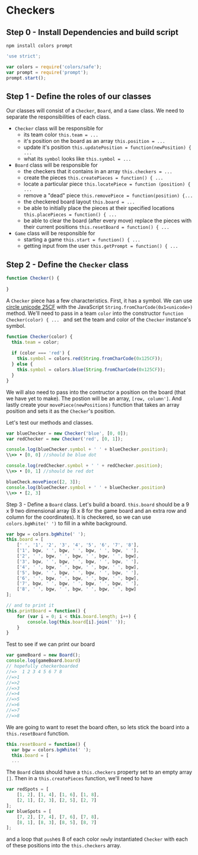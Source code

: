 # Checkers
## Step 0 - Install Dependencies and build script
`npm install colors prompt`
```javascript
'use strict';

var colors = require('colors/safe');
var prompt = require('prompt');
prompt.start();
```

## Step 1 - Define the roles of our classes
Our classes will consist of a `Checker`, `Board`, and a `Game` class. We need to separate the responsibilities of each class.
* `Checker` class will be responsible for
  * its team color `this.team = ...`
  * it's position on the board as an array `this.position = ...`
  * update it's position `this.updatePosition = function(newPosition) { ...`
  * what its `symbol` looks like `this.symbol = ...`
* `Board` class will be responsible for 
  * the checkers that it contains in an array `this.checkers = ...`
  * create the pieces `this.createPieces = function() { ...`
  * locate a particular piece `this.locatePiece = function (position) { ...`
  * remove a "dead" piece `this.removePiece = function(position) {...`
  * the checkered board layout `this.board = ...`
  * be able to initially place the pieces at their specified locations `this.placePieces = function() { ...`
  * be able to clear the board (after every move) replace the pieces with their current positions `this.resetBoard = function() { ...`
* `Game` class will be responsible for
  * starting a game `this.start = function() { ...`
  * getting input from the user `this.getPrompt = function() { ...`
  

## Step 2 - Define the `Checker` class
```javascript
function Checker() {
  
}
```
A `Checker` piece has a few characteristics. First, it has a symbol. We can use [circle unicode 25CF](http://jrgraphix.net/r/Unicode/25A0-25FF) with the JavaScript `String.fromCharCode(0x1<unicode>)` method. We'll need to pass in a team `color` into the constructor `function Checker(color) { ... ` and set the team and color of the `Checker` instance's symbol.

```javascript
function Checker(color) {
  this.team = color;
  
  if (color === 'red') {
    this.symbol = colors.red(String.fromCharCode(0x125CF));
  } else {
    this.symbol = colors.blue(String.fromCharCode(0x125CF));
  }
}
```

We will also need to pass into the contructor a position on the board (that we have yet to make). The postion will be an array, `[row, column']`. And lastly create your `movePiece(newPositions)` function that takes an array position and sets it as the `Checker`'s position.

Let's test our methods and classes.
```javascript
var blueChecker = new Checker('blue', [0, 0]);
var redChecker = new Checker('red', [0, 1]);

console.log(blueChecker.symbol + ' ' + blueChecker.position);
\\=> • [0, 0] //should be blue dot

console.log(redChecker.symbol + ' ' + redChecker.position);
\\=> • [0, 1] //should be red dot

blueCheck.movePiece([2, 3]);
console.log(blueChecker.symbol + ' ' + blueChecker.position)
\\=> • [2, 3]
```
Step 3 - Define a `Board` class.
Let's build a board. `this.board` should be a 9 x 9 two dimensional array (8 x 8 for the game board and an extra row and column for the coordinates). It is checkered, so we can use `colors.bgWhite(' ')` to fill in a white background.
```javascript
var bgw = colors.bgWhite(' ');
this.board = [
    [' ', '1', '2', '3', '4', '5', '6', '7', '8'],
    ['1', bgw, ' ', bgw, ' ', bgw, ' ', bgw, ' '],
    ['2', ' ', bgw, ' ', bgw, ' ', bgw, ' ', bgw],
    ['3', bgw, ' ', bgw, ' ', bgw, ' ', bgw, ' '],
    ['4', ' ', bgw, ' ', bgw, ' ', bgw, ' ', bgw],
    ['5', bgw, ' ', bgw, ' ', bgw, ' ', bgw, ' '],
    ['6', ' ', bgw, ' ', bgw, ' ', bgw, ' ', bgw],
    ['7', bgw, ' ', bgw, ' ', bgw, ' ', bgw, ' '],
    ['8', ' ', bgw, ' ', bgw, ' ', bgw, ' ', bgw]
];

// and to print it
this.printBoard = function() {
    for (var i = 0; i < this.board.length; i++) {
        console.log(this.board[i].join(' '));
    }
}
```

Test to see if we can print our board
```javascript
var gameBoard = new Board();
console.log(gameBoard.board)
// hopefully checkerboarded
//=>  1 2 3 4 5 6 7 8
//=>1
//=>2
//=>3
//=>4
//=>5
//=>6
//=>7
//=>8
```

We are going to want to reset the board often, so lets stick the board into a `this.resetBoard` function.
```javascript
this.resetBoard = function() {
  var bgw = colors.bgWhite(' ');
  this.board = [
  ...
```

The `Board` class should have a `this.checkers` property set to an empty array `[]`. Then in a `this.createPieces` function, we'll need to have
```javascript
var redSpots = [
    [1, 2], [1, 4], [1, 6], [1, 8],
    [2, 1], [2, 3], [2, 5], [2, 7]
];
var blueSpots = [
    [7, 2], [7, 4], [7, 6], [7, 8],
    [8, 1], [8, 3], [8, 5], [8, 7]
];
```
and a loop that `push`es 8 of each color `new`ly instantiated  `Checker` with each of these positions into the `this.checkers` array.
